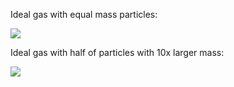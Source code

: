 Ideal gas with equal mass particles:

![](ideal_gas_sim1.gif) 



Ideal gas with half of particles with 10x larger mass:

![](ideal_gas_sim2.gif) 

